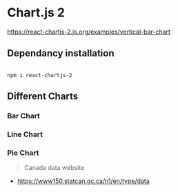 # Chart.js 2 
https://react-chartjs-2.js.org/examples/vertical-bar-chart



## Dependancy installation 
```

npm i react-chartjs-2
```


## Different Charts 

### Bar Chart 

### Line Chart 

### Pie Chart

> Canada data website 
- https://www150.statcan.gc.ca/n1/en/type/data